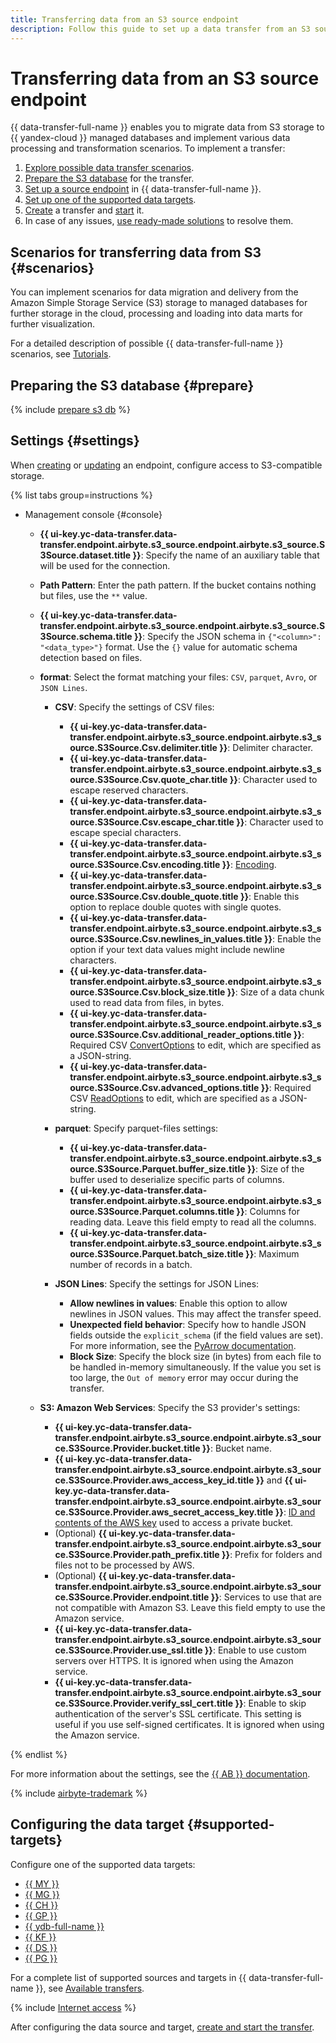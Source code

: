 ```yaml
---
title: Transferring data from an S3 source endpoint
description: Follow this guide to set up a data transfer from an S3 source endpoint.
---
```


# Transferring data from an S3 source endpoint

{{ data-transfer-full-name }} enables you to migrate data from S3 storage to {{ yandex-cloud }} managed databases and implement various data processing and transformation scenarios. To implement a transfer:

1. [Explore possible data transfer scenarios](#scenarios).
1. [Prepare the S3 database](#prepare) for the transfer.
1. [Set up a source endpoint](#endpoint-settings) in {{ data-transfer-full-name }}.
1. [Set up one of the supported data targets](#supported-targets).
1. [Create](../../transfer.md#create) a transfer and [start](../../transfer.md#activate) it.
1. In case of any issues, [use ready-made solutions](../../../../data-transfer/troubleshooting/index.md) to resolve them.

## Scenarios for transferring data from S3 {#scenarios}

You can implement scenarios for data migration and delivery from the Amazon Simple Storage Service (S3) storage to managed databases for further storage in the cloud, processing and loading into data marts for further visualization.

For a detailed description of possible {{ data-transfer-full-name }} scenarios, see [Tutorials](../../../tutorials/index.md).

## Preparing the S3 database {#prepare}

{% include [prepare s3 db](../../../../_includes/data-transfer/endpoints/sources/s3-prepare.md) %}

## Settings {#settings}

When [creating](../index.md#create) or [updating](../index.md#update) an endpoint, configure access to S3-compatible storage.

{% list tabs group=instructions %}

- Management console {#console}

    * **{{ ui-key.yc-data-transfer.data-transfer.endpoint.airbyte.s3_source.endpoint.airbyte.s3_source.S3Source.dataset.title }}**: Specify the name of an auxiliary table that will be used for the connection.
    * **Path Pattern**: Enter the path pattern. If the bucket contains nothing but files, use the `**` value.
    * **{{ ui-key.yc-data-transfer.data-transfer.endpoint.airbyte.s3_source.endpoint.airbyte.s3_source.S3Source.schema.title }}**: Specify the JSON schema in `{"<column>": "<data_type>"}` format. Use the `{}` value for automatic schema detection based on files.
    * **format**: Select the format matching your files: `CSV`, `parquet`, `Avro`, or `JSON Lines`.

        * **CSV**: Specify the settings of CSV files:

            * **{{ ui-key.yc-data-transfer.data-transfer.endpoint.airbyte.s3_source.endpoint.airbyte.s3_source.S3Source.Csv.delimiter.title }}**: Delimiter character.
            * **{{ ui-key.yc-data-transfer.data-transfer.endpoint.airbyte.s3_source.endpoint.airbyte.s3_source.S3Source.Csv.quote_char.title }}**: Character used to escape reserved characters.
            * **{{ ui-key.yc-data-transfer.data-transfer.endpoint.airbyte.s3_source.endpoint.airbyte.s3_source.S3Source.Csv.escape_char.title }}**: Character used to escape special characters.
            * **{{ ui-key.yc-data-transfer.data-transfer.endpoint.airbyte.s3_source.endpoint.airbyte.s3_source.S3Source.Csv.encoding.title }}**: [Encoding](https://docs.python.org/3/library/codecs.html#standard-encodings).
            * **{{ ui-key.yc-data-transfer.data-transfer.endpoint.airbyte.s3_source.endpoint.airbyte.s3_source.S3Source.Csv.double_quote.title }}**: Enable this option to replace double quotes with single quotes.
            * **{{ ui-key.yc-data-transfer.data-transfer.endpoint.airbyte.s3_source.endpoint.airbyte.s3_source.S3Source.Csv.newlines_in_values.title }}**: Enable the option if your text data values might include newline characters.
            * **{{ ui-key.yc-data-transfer.data-transfer.endpoint.airbyte.s3_source.endpoint.airbyte.s3_source.S3Source.Csv.block_size.title }}**: Size of a data chunk used to read data from files, in bytes.
            * **{{ ui-key.yc-data-transfer.data-transfer.endpoint.airbyte.s3_source.endpoint.airbyte.s3_source.S3Source.Csv.additional_reader_options.title }}**: Required CSV [ConvertOptions](https://arrow.apache.org/docs/python/generated/pyarrow.csv.ConvertOptions.html#pyarrow.csv.ConvertOptions) to edit, which are specified as a JSON-string.
            * **{{ ui-key.yc-data-transfer.data-transfer.endpoint.airbyte.s3_source.endpoint.airbyte.s3_source.S3Source.Csv.advanced_options.title }}**: Required CSV [ReadOptions](https://arrow.apache.org/docs/python/generated/pyarrow.csv.ReadOptions.html#pyarrow.csv.ReadOptions) to edit, which are specified as a JSON-string.

        * **parquet**: Specify parquet-files settings:

            * **{{ ui-key.yc-data-transfer.data-transfer.endpoint.airbyte.s3_source.endpoint.airbyte.s3_source.S3Source.Parquet.buffer_size.title }}**: Size of the buffer used to deserialize specific parts of columns.
            * **{{ ui-key.yc-data-transfer.data-transfer.endpoint.airbyte.s3_source.endpoint.airbyte.s3_source.S3Source.Parquet.columns.title }}**: Columns for reading data. Leave this field empty to read all the columns.
            * **{{ ui-key.yc-data-transfer.data-transfer.endpoint.airbyte.s3_source.endpoint.airbyte.s3_source.S3Source.Parquet.batch_size.title }}**: Maximum number of records in a batch.

        * **JSON Lines**: Specify the settings for JSON Lines:

            * **Allow newlines in values**: Enable this option to allow newlines in JSON values. This may affect the transfer speed.
            * **Unexpected field behavior**: Specify how to handle JSON fields outside the `explicit_schema` (if the field values are set). For more information, see the [PyArrow documentation](https://arrow.apache.org/docs/python/generated/pyarrow.json.ParseOptions.html).
            * **Block Size**: Specify the block size (in bytes) from each file to be handled in-memory simultaneously. If the value you set is too large, the `Out of memory` error may occur during the transfer.

    * **S3: Amazon Web Services**: Specify the S3 provider's settings:

        * **{{ ui-key.yc-data-transfer.data-transfer.endpoint.airbyte.s3_source.endpoint.airbyte.s3_source.S3Source.Provider.bucket.title }}**: Bucket name.
        * **{{ ui-key.yc-data-transfer.data-transfer.endpoint.airbyte.s3_source.endpoint.airbyte.s3_source.S3Source.Provider.aws_access_key_id.title }}** and **{{ ui-key.yc-data-transfer.data-transfer.endpoint.airbyte.s3_source.endpoint.airbyte.s3_source.S3Source.Provider.aws_secret_access_key.title }}**: [ID and contents of the AWS key](https://docs.aws.amazon.com/general/latest/gr/aws-sec-cred-types.html#access-keys-and-secret-access-keys) used to access a private bucket.
        * (Optional) **{{ ui-key.yc-data-transfer.data-transfer.endpoint.airbyte.s3_source.endpoint.airbyte.s3_source.S3Source.Provider.path_prefix.title }}**: Prefix for folders and files not to be processed by AWS.
        * (Optional) **{{ ui-key.yc-data-transfer.data-transfer.endpoint.airbyte.s3_source.endpoint.airbyte.s3_source.S3Source.Provider.endpoint.title }}**: Services to use that are not compatible with Amazon S3. Leave this field empty to use the Amazon service.
        * **{{ ui-key.yc-data-transfer.data-transfer.endpoint.airbyte.s3_source.endpoint.airbyte.s3_source.S3Source.Provider.use_ssl.title }}**: Enable to use custom servers over HTTPS. It is ignored when using the Amazon service.
        * **{{ ui-key.yc-data-transfer.data-transfer.endpoint.airbyte.s3_source.endpoint.airbyte.s3_source.S3Source.Provider.verify_ssl_cert.title }}**: Enable to skip authentication of the server's SSL certificate. This setting is useful if you use self-signed certificates. It is ignored when using the Amazon service.

{% endlist %}

For more information about the settings, see the [{{ AB }} documentation](https://docs.airbyte.com/integrations/sources/s3).

{% include [airbyte-trademark](../../../../_includes/data-transfer/airbyte-trademark.md) %}


## Configuring the data target {#supported-targets}

Configure one of the supported data targets:

* [{{ MY }}](../target/mysql.md)
* [{{ MG }}](../target/mongodb.md)
* [{{ CH }}](../target/clickhouse.md)
* [{{ GP }}](../target/greenplum.md)
* [{{ ydb-full-name }}](../target/yandex-database.md)
* [{{ KF }}](../target/kafka.md)
* [{{ DS }}](../target/data-streams.md)
* [{{ PG }}](../target/postgresql.md)

For a complete list of supported sources and targets in {{ data-transfer-full-name }}, see [Available transfers](../../../transfer-matrix.md).

{% include [Internet access](../../../../_includes/data-transfer/notes/internet-access.md) %}

After configuring the data source and target, [create and start the transfer](../../transfer.md#create).